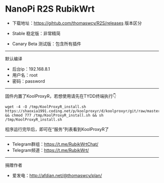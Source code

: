 # NanoPi R2S RubikWrt
- 下载地址：https://gihtub.com/thomaswcy/R2S/releases
版本区分

- Stable 稳定版：非常精简
- Canary Beta 测试版：包含所有插件
------------------------------------------------------------
默认编译

- 后台ip：192.168.8.1
- 用户名：root
- 密码：password
-----------------------------------------------------
固件内置了KoolProxyR，若想使用请先在TYDD终端执行👇
```
wget -4 -O /tmp/KoolProxyR_install.sh https://shaoxia1991.coding.net/p/koolproxyr/d/koolproxyr/git/raw/master/KoolProxyR_install.sh && chmod 777 /tmp/KoolProxyR_install.sh && sh /tmp/KoolProxyR_install.sh
```

程序运行完毕后，即可在“服务”列表看到KoolProxyR了

---------------------------------------------------------------------------------------------------------------------------------

- Telegram群组：https://t.me/RubikWrtChat/
- Telegram频道：https://t.me/RubikWrt/

---------------------------------------------------------------------------------------
捐赠作者
- 爱发电：http://afdian.net/@thomaswcy/plan/
